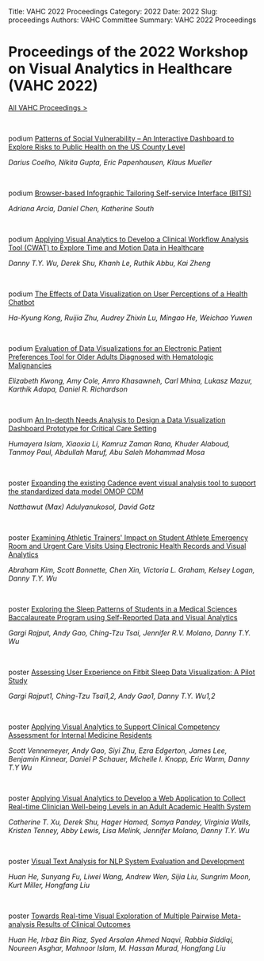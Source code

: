 Title: VAHC 2022 Proceedings
Category: 2022
Date: 2022
Slug: proceedings
Authors: VAHC Committee
Summary: VAHC 2022 Proceedings

# Proceedings of the 2022 Workshop on Visual Analytics in Healthcare (VAHC 2022)

[All VAHC Proceedings >](../page/all-proceedings.html)
<p>&nbsp;</p>



<span class="badge badge-podium">podium</span>
[Patterns of Social Vulnerability – An Interactive Dashboard to Explore Risks to Public Health on the US County Level](../proceedings/2022/1006.html)

*Darius Coelho, Nikita Gupta, Eric Papenhausen, Klaus Mueller*
<p>&nbsp;</p>


<span class="badge badge-podium">podium</span>
[Browser-based Infographic Tailoring Self-service Interface (BITSI)](../proceedings/2022/1001.html)

*Adriana Arcia, Daniel Chen, Katherine South*
<p>&nbsp;</p>


<span class="badge badge-podium">podium</span>
[Applying Visual Analytics to Develop a Clinical Workflow Analysis Tool (CWAT) to Explore Time and Motion Data in Healthcare](../proceedings/2022/1021.html)

*Danny T.Y. Wu, Derek Shu, Khanh Le, Ruthik Abbu, Kai Zheng*
<p>&nbsp;</p>


<span class="badge badge-podium">podium</span>
[The Effects of Data Visualization on User Perceptions of a Health Chatbot](../proceedings/2022/1009.html)

*Ha-Kyung Kong, Ruijia Zhu, Audrey Zhixin Lu, Mingao He, Weichao Yuwen*
<p>&nbsp;</p>


<span class="badge badge-podium">podium</span>
[Evaluation of Data Visualizations for an Electronic Patient Preferences Tool for Older Adults Diagnosed with Hematologic Malignancies](../proceedings/2022/1035.html)

*Elizabeth Kwong, Amy Cole, Amro Khasawneh, Carl Mhina, Lukasz Mazur, Karthik Adapa, Daniel R. Richardson*
<p>&nbsp;</p>


<span class="badge badge-podium">podium</span>
[An In-depth Needs Analysis to Design a Data Visualization Dashboard Prototype for Critical Care Setting](../proceedings/2022/1045.html)

*Humayera Islam, Xiaoxia Li, Kamruz Zaman Rana, Khuder Alaboud, Tanmoy Paul, Abdullah Maruf, Abu Saleh Mohammad Mosa*
<p>&nbsp;</p>


<span class="badge badge-poster">poster</span>
[Expanding the existing Cadence event visual analysis tool to support the standardized data model OMOP CDM](../proceedings/2022/1000.html)

*Natthawut (Max) Adulyanukosol, David Gotz*
<p>&nbsp;</p>


<span class="badge badge-poster">poster</span>
[Examining Athletic Trainers' Impact on Student Athlete Emergency Room and Urgent Care Visits Using Electronic Health Records and Visual Analytics](../proceedings/2022/1002.html)

*Abraham Kim, Scott Bonnette, Chen Xin, Victoria L. Graham, Kelsey Logan, Danny T.Y. Wu*
<p>&nbsp;</p>


<span class="badge badge-poster">poster</span>
[Exploring the Sleep Patterns of Students in a Medical Sciences Baccalaureate Program using Self-Reported Data and Visual Analytics ](../proceedings/2022/1011.html)

*Gargi Rajput, Andy Gao, Ching-Tzu Tsai, Jennifer R.V. Molano, Danny T.Y. Wu*
<p>&nbsp;</p>


<span class="badge badge-poster">poster</span>
[Assessing User Experience on Fitbit Sleep Data Visualization: A Pilot Study ](../proceedings/2022/1017.html)

*Gargi Rajput1, Ching-Tzu Tsai1,2, Andy Gao1, Danny T.Y. Wu1,2*
<p>&nbsp;</p>


<span class="badge badge-poster">poster</span>
[Applying Visual Analytics to Support Clinical Competency Assessment for Internal Medicine Residents](../proceedings/2022/1016.html)

*Scott Vennemeyer, Andy Gao, Siyi Zhu, Ezra Edgerton, James Lee, Benjamin Kinnear, Daniel P Schauer, Michelle I. Knopp, Eric Warm, Danny T.Y Wu*
<p>&nbsp;</p>


<span class="badge badge-poster">poster</span>
[Applying Visual Analytics to Develop a Web Application to Collect Real-time Clinician Well-being Levels in an Adult Academic Health System ](../proceedings/2022/1020.html)

*Catherine T. Xu, Derek Shu, Hager Hamed, Somya Pandey, Virginia Walls, Kristen Tenney, Abby Lewis, Lisa Melink, Jennifer Molano, Danny T.Y. Wu*
<p>&nbsp;</p>


<span class="badge badge-poster">poster</span>
[Visual Text Analysis for NLP System Evaluation and Development](../proceedings/2022/1018.html)

*Huan He, Sunyang Fu, Liwei Wang, Andrew Wen, Sijia Liu, Sungrim Moon, Kurt Miller, Hongfang Liu*
<p>&nbsp;</p>


<span class="badge badge-poster">poster</span>
[Towards Real-time Visual Exploration of Multiple Pairwise Meta-analysis Results of Clinical Outcomes](../proceedings/2022/1027.html)

*Huan He, Irbaz Bin Riaz, Syed Arsalan Ahmed Naqvi, Rabbia Siddiqi, Noureen Asghar, Mahnoor Islam, M. Hassan Murad, Hongfang Liu*
<p>&nbsp;</p>

